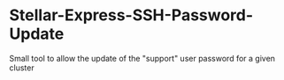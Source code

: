 # Stellar-Express-SSH-Password-Update
Small tool to allow the update of the "support" user password for a given cluster
